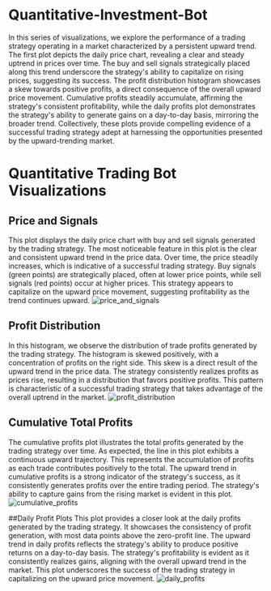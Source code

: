 # Quantitative-Investment-Bot
In this series of visualizations, we explore the performance of a trading strategy operating in a market characterized by a persistent upward trend. The first plot depicts the daily price chart, revealing a clear and steady uptrend in prices over time. The buy and sell signals strategically placed along this trend underscore the strategy's ability to capitalize on rising prices, suggesting its success. The profit distribution histogram showcases a skew towards positive profits, a direct consequence of the overall upward price movement. Cumulative profits steadily accumulate, affirming the strategy's consistent profitability, while the daily profits plot demonstrates the strategy's ability to generate gains on a day-to-day basis, mirroring the broader trend. Collectively, these plots provide compelling evidence of a successful trading strategy adept at harnessing the opportunities presented by the upward-trending market.


# Quantitative Trading Bot Visualizations 

## Price and Signals
This plot displays the daily price chart with buy and sell signals generated by the trading strategy. The most noticeable feature in this plot is the clear and consistent upward trend in the price data. Over time, the price steadily increases, which is indicative of a successful trading strategy. Buy signals (green points) are strategically placed, often at lower price points, while sell signals (red points) occur at higher prices. This strategy appears to capitalize on the upward price movement, suggesting profitability as the trend continues upward.
![price_and_signals](https://github.com/saduri2004/Quantitative-Investment-Bot/assets/113476494/9791c764-d1cd-4582-9d6a-8282e238d064)

## Profit Distribution 
In this histogram, we observe the distribution of trade profits generated by the trading strategy. The histogram is skewed positively, with a concentration of profits on the right side. This skew is a direct result of the upward trend in the price data. The strategy consistently realizes profits as prices rise, resulting in a distribution that favors positive profits. This pattern is characteristic of a successful trading strategy that takes advantage of the overall uptrend in the market.
![profit_distribution](https://github.com/saduri2004/Quantitative-Investment-Bot/assets/113476494/dba12d4a-cd99-41f5-8288-11099af09e1a)

## Cumulative Total Profits
The cumulative profits plot illustrates the total profits generated by the trading strategy over time. As expected, the line in this plot exhibits a continuous upward trajectory. This represents the accumulation of profits as each trade contributes positively to the total. The upward trend in cumulative profits is a strong indicator of the strategy's success, as it consistently generates profits over the entire trading period. The strategy's ability to capture gains from the rising market is evident in this plot.
![cumulative_profits](https://github.com/saduri2004/Quantitative-Investment-Bot/assets/113476494/f4987cab-6b40-486c-85ba-8be14202a262)

##Daily Profit Plots
This plot provides a closer look at the daily profits generated by the trading strategy. It showcases the consistency of profit generation, with most data points above the zero-profit line. The upward trend in daily profits reflects the strategy's ability to produce positive returns on a day-to-day basis. The strategy's profitability is evident as it consistently realizes gains, aligning with the overall upward trend in the market. This plot underscores the success of the trading strategy in capitalizing on the upward price movement.
![daily_profits](https://github.com/saduri2004/Quantitative-Investment-Bot/assets/113476494/a6156315-ad5e-491e-a6b1-df01697ad059)

